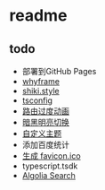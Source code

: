 # readme

## todo

- 部署到GitHub Pages
- [whyframe](https://whyframe.dev/)
- [shiki.style](https://shiki.style/)
- [tsconfig](https://github.com/vuejs/tsconfig)
- [路由过度动画](https://vitepress.dev/zh/guide/extending-default-theme#on-route-change)
- [暗黑明亮切换](https://vitepress.dev/zh/guide/extending-default-theme#on-appearance-toggle)
- [自定义主题](https://vitepress.dev/zh/reference/site-config#typed-theme-config)
- 添加百度统计
- [生成 favicon.ico](https://vitepress.dev/zh/reference/site-config#head)
- typescript.tsdk
- [Algolia Search](https://vitepress.dev/zh/reference/default-theme-search#algolia-search)
